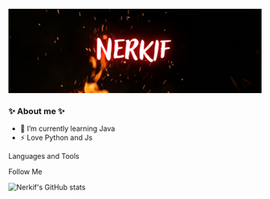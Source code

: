 [![Header](https://github.com/Nerkif/Nerkif/blob/main/assets/header.png)](https://vk.com/nerkif)

### ✨ About me ✨

- 🌱 I’m currently learning Java
- ⚡ Love Python and Js

Languages and Tools

Follow Me

![Nerkif's GitHub stats](https://github-readme-stats.vercel.app/api?username=nerkif&show_icons=true&theme=radical)
